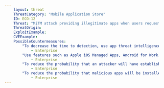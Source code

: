 ```yaml
---
    layout: threat
    ThreatCategory: "Mobile Application Store"
    ID: ECO-12
    Threat: "MiTM attack providing illegitimate apps when users request legitimate apps"
    ThreatOrigin:
    ExploitExample:
    CVEExample:
    PossibleCountermeasures:
        "To decrease the time to detection, use app threat intelligence data to identify malicious applications installed on devices":
            - Enterprise
        "Use features such as Apple iOS Managed Apps, Android for Work, or Samsung KNOX Workspace that provide additional separation between personal apps and enterprise apps to mitigate the impact of malicious behaviors.":
            - Enterprise
        "To reduce the probability that an attacker will have established a MiTM on a session during which a user attempts to intall apps from a trusted source (e.g., official app store), recommend or require users to download apps when connected to a trusted and secured Wi-Fi network.":
            - Enterprise
        "To reduce the probability that malicious apps will be installed on managed devices, use app-vetting tools or services in combination with MAM solutions to push vetted apps directly onto enrolled devices over trusted and secured Wi-Fi networks.":
            - Enterprise
---
```

